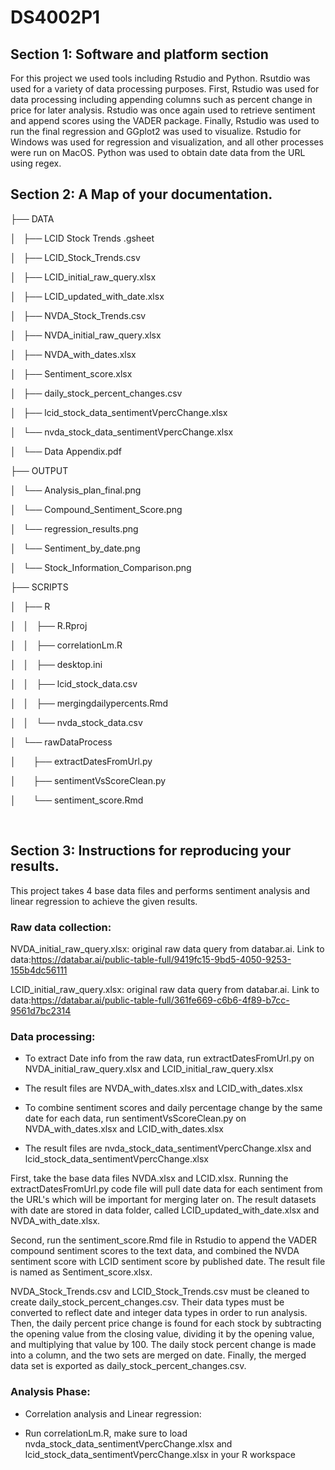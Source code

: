 </head><body class="c14 doc-content"><h1 class="c6 c8" id="h.pppg67o7zrtn"><span class="c17">DS4002P1</span></h1><h2 class="c15 c6" id="h.6wziwiic7ds7"><span class="c11">Section 1: Software and platform section</span></h2><p class="c0"><span class="c1">For this project we used tools including Rstudio and Python. Rsutdio was used for a variety of data processing purposes. First, Rstudio was used for data processing including appending columns such as percent change in price for later analysis. Rstudio was once again used to retrieve sentiment and append scores using the VADER package. Finally, Rstudio was used to run the final regression and GGplot2 was used to visualize. Rstudio for Windows was used for regression and visualization, and all other processes were run on MacOS. Python was used to obtain date data from the URL using regex.</span></p><h2 class="c6 c10" id="h.bnjye6d627wl"><span class="c11"></span></h2><h2 class="c15 c6" id="h.qtojbk4kjjfx"><span class="c11">Section 2: A Map of your documentation.</span></h2><p class="c0"><span class="c1">&#9500;&#9472;&#9472; DATA</span></p><p class="c0"><span class="c1">&#9474; &nbsp; &#9500;&#9472;&#9472; LCID Stock Trends .gsheet</span></p><p class="c0"><span class="c1">&#9474; &nbsp; &#9500;&#9472;&#9472; LCID_Stock_Trends.csv</span></p><p class="c0"><span class="c1">&#9474; &nbsp; &#9500;&#9472;&#9472; LCID_initial_raw_query.xlsx</span></p><p class="c0"><span class="c1">&#9474; &nbsp; &#9500;&#9472;&#9472; LCID_updated_with_date.xlsx</span></p><p class="c0"><span class="c1">&#9474; &nbsp; &#9500;&#9472;&#9472; NVDA_Stock_Trends.csv</span></p><p class="c0"><span class="c1">&#9474; &nbsp; &#9500;&#9472;&#9472; NVDA_initial_raw_query.xlsx</span></p><p class="c0"><span class="c1">&#9474; &nbsp; &#9500;&#9472;&#9472; NVDA_with_dates.xlsx</span></p><p class="c0"><span class="c1">&#9474; &nbsp; &#9500;&#9472;&#9472; Sentiment_score.xlsx</span></p><p class="c0"><span class="c1">&#9474; &nbsp; &#9500;&#9472;&#9472; daily_stock_percent_changes.csv</span></p><p class="c0"><span class="c1">&#9474; &nbsp; &#9500;&#9472;&#9472; lcid_stock_data_sentimentVpercChange.xlsx</span></p><p class="c0"><span class="c1">&#9474; &nbsp; &#9492;&#9472;&#9472; nvda_stock_data_sentimentVpercChange.xlsx</span></p><p class="c0"><span class="c1">&#9474; &nbsp; &#9492;&#9472;&#9472; Data Appendix.pdf</span></p><p class="c0"><span class="c1">&#9500;&#9472;&#9472; OUTPUT</span></p><p class="c0"><span class="c1">&#9474; &nbsp; &#9492;&#9472;&#9472; Analysis_plan_final.png</span></p><p class="c0"><span class="c1">&#9474; &nbsp; &#9492;&#9472;&#9472; Compound_Sentiment_Score.png</span></p><p class="c0"><span class="c1">&#9474; &nbsp; &#9492;&#9472;&#9472; regression_results.png</span></p><p class="c0"><span class="c1">&#9474; &nbsp; &#9492;&#9472;&#9472; Sentiment_by_date.png</span></p><p class="c0"><span class="c1">&#9474; &nbsp; &#9492;&#9472;&#9472; Stock_Information_Comparison.png</span></p><p class="c0"><span class="c1">&#9500;&#9472;&#9472; SCRIPTS</span></p><p class="c0"><span class="c1">&#9474; &nbsp; &#9500;&#9472;&#9472; R</span></p><p class="c0"><span class="c1">&#9474; &nbsp; &#9474; &nbsp; &#9500;&#9472;&#9472; R.Rproj</span></p><p class="c0"><span class="c1">&#9474; &nbsp; &#9474; &nbsp; &#9500;&#9472;&#9472; correlationLm.R</span></p><p class="c0"><span class="c1">&#9474; &nbsp; &#9474; &nbsp; &#9500;&#9472;&#9472; desktop.ini</span></p><p class="c0"><span class="c1">&#9474; &nbsp; &#9474; &nbsp; &#9500;&#9472;&#9472; lcid_stock_data.csv</span></p><p class="c0"><span class="c1">&#9474; &nbsp; &#9474; &nbsp; &#9500;&#9472;&#9472; mergingdailypercents.Rmd</span></p><p class="c0"><span class="c1">&#9474; &nbsp; &#9474; &nbsp; &#9492;&#9472;&#9472; nvda_stock_data.csv</span></p><p class="c0"><span class="c1">&#9474; &nbsp; &#9492;&#9472;&#9472; rawDataProcess</span></p><p class="c0"><span class="c1">&#9474; &nbsp; &nbsp; &nbsp; &#9500;&#9472;&#9472; extractDatesFromUrl.py</span></p><p class="c0"><span class="c1">&#9474; &nbsp; &nbsp; &nbsp; &#9500;&#9472;&#9472; sentimentVsScoreClean.py</span></p><p class="c0"><span class="c1">&#9474; &nbsp; &nbsp; &nbsp; &#9492;&#9472;&#9472; sentiment_score.Rmd</span></p><p class="c0 c5"><span class="c1"></span></p><p class="c0 c5"><span class="c1"></span></p><p class="c0"><span class="c1">&nbsp; </span></p><h2 class="c6 c15" id="h.mnrhlzab52z1"><span class="c11">Section 3: Instructions for reproducing your results. </span></h2><p class="c0"><span class="c20"></span></p><p class="c0"><span class="c1">This project takes 4 base data files and performs sentiment analysis and linear regression to achieve the given results.</span></p><h3 class="c0 c6" id="h.sr9upyonndwz"><span class="c16">Raw data collection:</span></h3><p class="c18"><span class="c2">NVDA_initial_raw_query.xlsx</span><span>: original raw data query from databar.ai. Link to data:</span><span class="c4"><a class="c9" href="https://www.google.com/url?q=https://databar.ai/public-table-full/9419fc15-9bd5-4050-9253-155b4dc56111&amp;sa=D&amp;source=editors&amp;ust=1708366143322583&amp;usg=AOvVaw3sUFMFCUUumf61CtCDhHgj">https://databar.ai/public-table-full/9419fc15-9bd5-4050-9253-155b4dc56111</a></span></p><p class="c18"><span class="c2">LCID_initial_raw_query.xlsx</span><span>: original raw data query from databar.ai. Link to data:</span><span class="c4"><a class="c9" href="https://www.google.com/url?q=https://databar.ai/public-table-full/361fe669-c6b6-4f89-b7cc-9561d7bc2314&amp;sa=D&amp;source=editors&amp;ust=1708366143323013&amp;usg=AOvVaw1FrLabgWHbc4iFaCtBvpv0">https://databar.ai/public-table-full/361fe669-c6b6-4f89-b7cc-9561d7bc2314</a></span></p><h3 class="c19 c6 c21" id="h.vegrs7ug7ybu"><span class="c16">Data processing:</span></h3><ul class="c7 lst-kix_m0a7idvf7f6d-0 start"><li class="c13 li-bullet-0"><span>To extract Date info from the raw data, run </span><span class="c2">extractDatesFromUrl.py</span><span>&nbsp;on </span><span class="c2">NVDA_initial_raw_query.xlsx </span><span>and </span><span class="c2 c12">LCID_initial_raw_query.xlsx</span></li></ul><ul class="c7 lst-kix_m0a7idvf7f6d-1 start"><li class="c3 li-bullet-0"><span>The result files are </span><span class="c2">NVDA_with_dates.xlsx</span><span>&nbsp;and </span><span class="c2">LCID_with_dates.xlsx</span></li></ul><ul class="c7 lst-kix_m0a7idvf7f6d-0"><li class="c13 li-bullet-0"><span>To combine sentiment scores and daily percentage change by the same date for each data, run </span><span class="c2">sentimentVsScoreClean.py</span><span>&nbsp;on </span><span class="c2">NVDA_with_dates.xlsx</span><span>&nbsp;and </span><span class="c2">LCID_with_dates.xlsx</span></li></ul><ul class="c7 lst-kix_m0a7idvf7f6d-1 start"><li class="c3 li-bullet-0"><span>The result files are </span><span class="c2">nvda_stock_data_sentimentVpercChange.xlsx</span><span>&nbsp;and </span><span class="c2">lcid_stock_data_sentimentVpercChange.xlsx</span></li></ul><p class="c0"><span>First, take the base data files </span><span class="c2">NVDA.xlsx</span><span>&nbsp;and </span><span class="c2">LCID.xlsx</span><span>. Running the extractDatesFromUrl.py code file will pull date data for each sentiment from the URL&#39;s which will be important for merging later on. The result datasets with date are stored in data folder, called </span><span class="c2">LCID_updated_with_date.xlsx </span><span>and </span><span class="c2">NVDA_with_date.xlsx</span><span>.</span></p><p class="c0"><span>Second, run the </span><span class="c2">sentiment_score.Rmd</span><span>&nbsp;file in Rstudio to append the VADER compound sentiment scores to the text data, and combined the NVDA sentiment score with LCID sentiment score by published date. The result file is named as </span><span class="c2">Sentiment_score.xlsx</span><span class="c1">.</span></p><p class="c0"><span class="c2">NVDA_Stock_Trends.csv </span><span>and </span><span class="c2">LCID_Stock_Trends.csv</span><span>&nbsp;must be cleaned to create </span><span class="c2">daily_stock_percent_changes.csv</span><span>. Their data types must be converted to reflect date and integer data types in order to run analysis. Then, the daily percent price change is found for each stock by subtracting the opening value from the closing value, dividing it by the opening value, and multiplying that value by 100. The daily stock percent change is made into a column, and the two sets are merged on date. Finally, the merged data set is exported as </span><span class="c2">daily_stock_percent_changes.csv</span><span class="c1">. &nbsp; &nbsp; &nbsp; &nbsp; </span></p><h3 class="c0 c6" id="h.ydf3wci7ntd9"><span class="c16">Analysis Phase:</span></h3><ul class="c7 lst-kix_g8upl37f117k-0 start"><li class="c13 li-bullet-0"><span class="c1">Correlation analysis and Linear regression:</span></li></ul><ul class="c7 lst-kix_g8upl37f117k-1 start"><li class="c3 li-bullet-0"><span>Run </span><span class="c2">correlationLm.R</span><span>, make sure to load </span><span class="c2">nvda_stock_data_sentimentVpercChange.xlsx</span><span>&nbsp;and </span><span class="c2">lcid_stock_data_sentimentVpercChange.xlsx</span><span>&nbsp;in your R workspace</span></li></ul><p class="c0 c5"><span class="c1"></span></p><p class="c0 c5"><span class="c1"></span></p><p class="c0 c5"><span class="c1"></span></p><p class="c5 c19"><span class="c1"></span></p></body></html>
